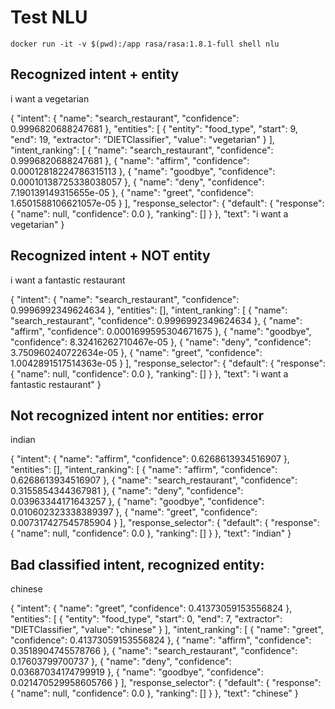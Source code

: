 

# Test NLU

`docker run -it -v $(pwd):/app rasa/rasa:1.8.1-full shell nlu`


## Recognized intent + entity

i want a vegetarian

{
  "intent": {
    "name": "search_restaurant",
    "confidence": 0.9996820688247681
  },
  "entities": [
    {
      "entity": "food_type",
      "start": 9,
      "end": 19,
      "extractor": "DIETClassifier",
      "value": "vegetarian"
    }
  ],
  "intent_ranking": [
    {
      "name": "search_restaurant",
      "confidence": 0.9996820688247681
    },
    {
      "name": "affirm",
      "confidence": 0.00012818224786315113
    },
    {
      "name": "goodbye",
      "confidence": 0.00010138725338038057
    },
    {
      "name": "deny",
      "confidence": 7.190139149315655e-05
    },
    {
      "name": "greet",
      "confidence": 1.6501588106621057e-05
    }
  ],
  "response_selector": {
    "default": {
      "response": {
        "name": null,
        "confidence": 0.0
      },
      "ranking": []
    }
  },
  "text": "i want a vegetarian"
}


## Recognized intent + NOT entity

i want a fantastic restaurant

{
  "intent": {
    "name": "search_restaurant",
    "confidence": 0.9996992349624634
  },
  "entities": [],
  "intent_ranking": [
    {
      "name": "search_restaurant",
      "confidence": 0.9996992349624634
    },
    {
      "name": "affirm",
      "confidence": 0.0001699595304671675
    },
    {
      "name": "goodbye",
      "confidence": 8.32416262710467e-05
    },
    {
      "name": "deny",
      "confidence": 3.750960240722634e-05
    },
    {
      "name": "greet",
      "confidence": 1.0042891517514363e-05
    }
  ],
  "response_selector": {
    "default": {
      "response": {
        "name": null,
        "confidence": 0.0
      },
      "ranking": []
    }
  },
  "text": "i want a fantastic restaurant"
}

## Not recognized intent nor entities: error

indian

{
  "intent": {
    "name": "affirm",
    "confidence": 0.6268613934516907
  },
  "entities": [],
  "intent_ranking": [
    {
      "name": "affirm",
      "confidence": 0.6268613934516907
    },
    {
      "name": "search_restaurant",
      "confidence": 0.3155854344367981
    },
    {
      "name": "deny",
      "confidence": 0.03963344171643257
    },
    {
      "name": "goodbye",
      "confidence": 0.010602323338389397
    },
    {
      "name": "greet",
      "confidence": 0.007317427545785904
    }
  ],
  "response_selector": {
    "default": {
      "response": {
        "name": null,
        "confidence": 0.0
      },
      "ranking": []
    }
  },
  "text": "indian"
}

## Bad classified intent, recognized entity:

chinese

{
  "intent": {
    "name": "greet",
    "confidence": 0.41373059153556824
  },
  "entities": [
    {
      "entity": "food_type",
      "start": 0,
      "end": 7,
      "extractor": "DIETClassifier",
      "value": "chinese"
    }
  ],
  "intent_ranking": [
    {
      "name": "greet",
      "confidence": 0.41373059153556824
    },
    {
      "name": "affirm",
      "confidence": 0.3518904745578766
    },
    {
      "name": "search_restaurant",
      "confidence": 0.17603799700737
    },
    {
      "name": "deny",
      "confidence": 0.03687034174799919
    },
    {
      "name": "goodbye",
      "confidence": 0.021470529958605766
    }
  ],
  "response_selector": {
    "default": {
      "response": {
        "name": null,
        "confidence": 0.0
      },
      "ranking": []
    }
  },
  "text": "chinese"
}